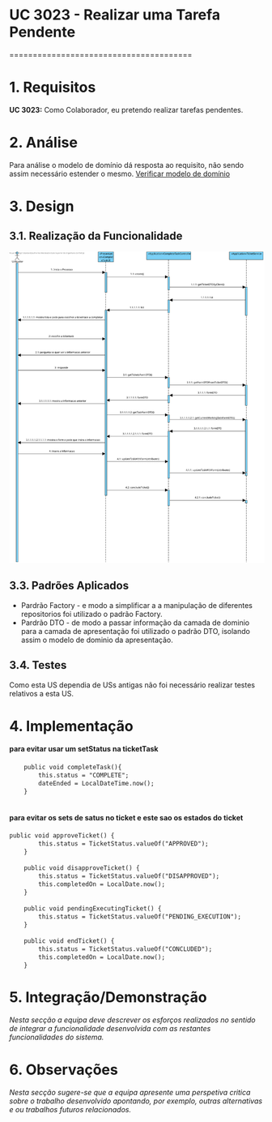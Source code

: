 # UC 3023 - Realizar uma Tarefa Pendente
=======================================


# 1. Requisitos

**UC 3023:**  Como Colaborador, eu pretendo realizar tarefas pendentes.


# 2. Análise

Para análise o modelo de domínio dá resposta ao requisito, não sendo assim necessário estender o mesmo. [Verificar modelo de domínio](mdURL)

# 3. Design


## 3.1. Realização da Funcionalidade


![UC_3023_SD](US_3023_RealizarUmaTarefaPendente_SD.svg)


## 3.3. Padrões Aplicados

* Pardrão Factory - e modo a simplificar a a manipulação de diferentes repositorios foi utilizado o padrão Factory.
* Pardrão DTO - de modo a passar informação da camada de dominio para a camada de apresentação foi utilizado o padrão DTO, isolando assim o modelo de dominio da apresentação.

## 3.4. Testes 
Como esta US dependia de USs antigas não foi necessário realizar testes relativos a esta US.



# 4. Implementação

#### para evitar usar um setStatus na ticketTask
```
    public void completeTask(){
		this.status = "COMPLETE";
		dateEnded = LocalDateTime.now();
	}
    
```

#### para evitar os sets de satus no ticket e este sao os estados do ticket
```
public void approveTicket() {
        this.status = TicketStatus.valueOf("APPROVED");
    }

    public void disapproveTicket() {
        this.status = TicketStatus.valueOf("DISAPPROVED");
        this.completedOn = LocalDate.now();
    }

    public void pendingExecutingTicket() {
        this.status = TicketStatus.valueOf("PENDING_EXECUTION");
    }

    public void endTicket() {
        this.status = TicketStatus.valueOf("CONCLUDED");
        this.completedOn = LocalDate.now();
    }

```


# 5. Integração/Demonstração

*Nesta secção a equipa deve descrever os esforços realizados no sentido de integrar a funcionalidade desenvolvida com as restantes funcionalidades do sistema.*

# 6. Observações

*Nesta secção sugere-se que a equipa apresente uma perspetiva critica sobre o trabalho desenvolvido apontando, por exemplo, outras alternativas e ou trabalhos futuros relacionados.*



